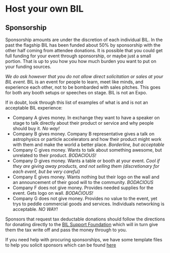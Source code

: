 # Host your own BIL

## Sponsorship

Sponsorship amounts are under the discretion of each individual BIL.  In the past the flagship BIL has been funded about 50% by sponsorship with the other half coming from attendee donations.  It is possible that you could get full funding for your event through sponsorship, or maybe just a small portion.  That is up to you how you how much burden you want to put on your funding sources.

_We do ask however that you do not allow direct solicitation or sales at your BIL event._  BIL is an event for people to learn, meet like minds, and experience each other, not to be bombarded with sales pitches.  This goes for both any booth setups or speeches on stage.  BIL is not an Expo.

If in doubt, look through this list of examples of what is and is not an acceptable BIL experience:

- Company A gives money. In exchange they want to have a speaker on stage to talk directly about their product or service and why people should buy it.  _No way!_
- Company B gives money. Company B representative gives a talk on astrophysics or particle accelerators and how their product might work with them and make the world a better place.  _Borderline, but acceptable_
- Company C gives money.  Wants to talk about something awesome, but unrelated to their product.  _BODACIOUS!_
- Company D gives money.  Wants a table or booth at your event. _Cool if they are giving away products, and not selling them (discretionary for each event, but be very careful)_
- Company E gives money.  Wants nothing but their logo on the wall and an announcement of their good will to the community.  _BODACIOUS_
- Company F does not give money.  Provides needed supplies for the event.  Gets logo on wall.  _BODACIOUS!_
- Company G does not give money.  Provides no value to the event, yet trys to peddle commercial goods and services. Individuals networking is acceptable. _NO WAY!_

Sponsors that request tax deductable donations should follow the directions for donating directly to the [BIL Support Foundation]() which will in turn give them the tax write off and pass the money through to you.

If you need help with procuring sponsorships, we have some template files to help you solicit sponsors which can be found [here]()
